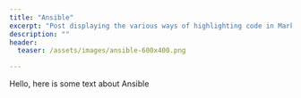 ```yaml
---
title: "Ansible"
excerpt: "Post displaying the various ways of highlighting code in Markdown."
description: ""
header:
  teaser: /assets/images/ansible-600x400.png

---
```


Hello, here is some text about Ansible
